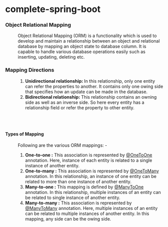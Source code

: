 # complete-spring-boot
<dl>
  <dt><h3>Object Relational Mapping</h3></dt>
  <dd>Object Relational Mapping (ORM) is a functionality which is used to develop and maintain a relationship between an object and relational database by mapping an object state to database column. It is capable to handle various database operations easily such as inserting, updating, deleting etc.</dd>
  <dt><h3>Mapping Directions</h3></dt>
  <dd>
    <ol>
      <li><b>Unidirectional relationship: </b> In this relationship, only one entity can refer the properties to another. It contains only one owing side that specifies how an update can be made in the database.</li>
      <li><b>Bidirectional relationship: </b>This relationship contains an owning side as well as an inverse side. So here every entity has a relationship field or refer the property to other entity.</li>
    </ol>
  </dd>

  <dt>
    <br><br><h4>Types of Mapping</h4>
  </dt>
  <dd>
    Following are the various ORM mappings: -<br>
    <ol>
      <li><b>One-to-one   :</b> This association is represented by <u>@OneToOne</u> annotation. Here, instance of each entity is related to a single instance of another entity.</li>
      <li><b>One-to-many  :</b> This association is represented by <u>@OneToMany</u> annotation. In this relationship, an instance of one entity can be related to more than one instance of another entity.</li>
      <li><b>Many-to-one  :</b> This mapping is defined by <u>@ManyToOne</u> annotation. In this relationship, multiple instances of an entity can be related to single instance of another entity.</li>
      <li><b>Many-to-many :</b> This association is represented by <u>@ManyToMany</u> annotation. Here, multiple instances of an entity can be related to multiple instances of another entity. In this mapping, any side can be the owing side.</li>
    </ol>
  </dd>
</dl>
